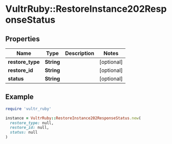 # VultrRuby::RestoreInstance202ResponseStatus

## Properties

| Name | Type | Description | Notes |
| ---- | ---- | ----------- | ----- |
| **restore_type** | **String** |  | [optional] |
| **restore_id** | **String** |  | [optional] |
| **status** | **String** |  | [optional] |

## Example

```ruby
require 'vultr_ruby'

instance = VultrRuby::RestoreInstance202ResponseStatus.new(
  restore_type: null,
  restore_id: null,
  status: null
)
```

